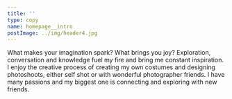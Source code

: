 ```yaml
---
title: ''
type: copy
name: homepage__intro
postImage: ../img/header4.jpg
---
```

What makes your imagination spark? What brings you joy? Exploration, conversation and knowledge fuel my fire and bring me constant inspiration. I enjoy the creative process of creating my own costumes and designing photoshoots, either self shot or with wonderful photographer friends. I have many passions and my biggest one is connecting and exploring with new friends.